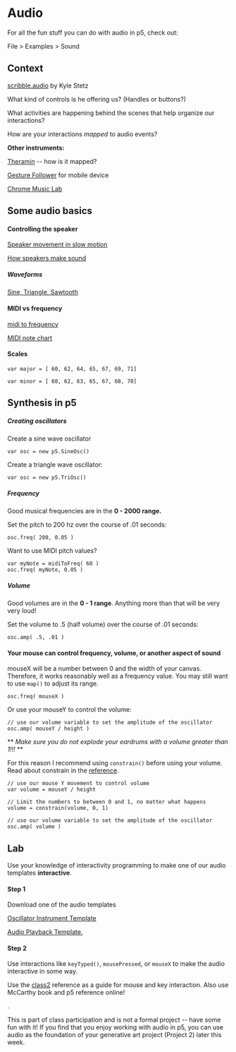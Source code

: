 # Audio

For all the fun stuff you can do with audio in p5, check out:

File > Examples > Sound


## Context

[scribble.audio](http://scribble.audio) by Kyle Stetz

What kind of controls is he offering us? (Handles or buttons?)

What activities are happening behind the scenes that help organize our interactions?

How are your interactions *mapped* to audio events?

**Other instruments:**

[Theramin](https://www.youtube.com/watch?v=w5qf9O6c20o) -- how is it mapped?

[Gesture Follower](https://www.youtube.com/watch?v=5dIDpLPFFU4) for mobile device

[Chrome Music Lab](https://musiclab.chromeexperiments.com/Experiments)



## Some audio basics

#### Controlling the speaker

[Speaker movement in slow motion](https://www.youtube.com/watch?v=DwdGXCv3kW8)

[How speakers make sound](http://animagraffs.com/loudspeaker/)

##### Waveforms

[Sine, Triangle, Sawtooth](https://en.wikipedia.org/wiki/Sawtooth_wave#/media/File:Waveforms.svg)

#### MIDI vs frequency

[midi to frequency](http://en.wikiaudio.org/images/b/b4/MIDI_note_number_to_frequency_chart.png)

[MIDI note chart](https://freaksolid.files.wordpress.com/2013/03/midi_note_values.jpg)

#### Scales

```
var major = [ 60, 62, 64, 65, 67, 69, 71]

var minor = [ 60, 62, 63, 65, 67, 68, 70]
```

## Synthesis in p5

##### Creating oscillators

Create a sine wave oscillator

```
var osc = new p5.SineOsc()
```

Create a triangle wave oscillator:

```
var osc = new p5.TriOsc()
```
##### Frequency 

Good musical frequencies are in the **0 - 2000 range.**

Set the pitch to 200 hz over the course of .01 seconds:

```
osc.freq( 200, 0.05 )
```

Want to use MIDI pitch values?

```
var myNote = midiToFreq( 60 )
osc.freq( myNote, 0.05 )
```

##### Volume  

Good volumes are in the **0 - 1 range**. Anything more than that will be very very loud!

Set the volume to .5 (half volume) over the course of .01 seconds:

```
osc.amp( .5, .01 )
```


#### Your mouse can control frequency, volume, or another aspect of sound

mouseX will be a number between 0 and the width of your canvas. Therefore, it works reasonably well as a frequency value. You may still want to use `map()` to adjust its range.

```
osc.freq( mouseX )
```

Or use your mouseY to control the volume:

```
// use our volume variable to set the amplitude of the oscillator
osc.amp( mouseY / height )
```



** *Make sure you do not explode your eardrums with a volume greater than 1!!!* **

For this reason I recommend using `constrain()` before using your volume. Read about constrain in the [reference]().


```
// use our mouse Y movement to control volume
var volume = mouseY / height

// Limit the numbers to between 0 and 1, no matter what happens
volume = constrain(volume, 0, 1)

// use our volume variable to set the amplitude of the oscillator
osc.amp( volume )
```




## Lab

Use your knowledge of interactivity programming to make one of our audio templates **interactive**.

#### Step 1

Download one of the audio templates

[Oscillator Instrument Template]()

[Audio Playback Template.]()


#### Step 2

Use interactions like `keyTyped()`, `mousePressed`, or `mouseX` to make the audio interactive in some way.

Use the [class2](https://github.com/taylorbf/DMP16/tree/master/class2) reference as a guide for mouse and key interaction. Also use McCarthy book and p5 reference online!

.

This is part of class participation and is not a formal project -- have some fun with it! If you find that you enjoy working with audio in p5, you can use audio as the foundation of your generative art project (Project 2) later this week.
	

